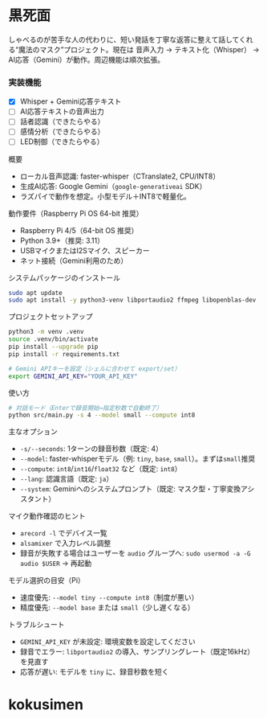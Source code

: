 # 黒死面

しゃべるのが苦手な人の代わりに、短い発話を丁寧な返答に整えて話してくれる“魔法のマスク”プロジェクト。現在は 音声入力 → テキスト化（Whisper） → AI応答（Gemini）が動作。周辺機能は順次拡張。

### 実装機能
- [x] Whisper + Gemini応答テキスト
- [ ] AI応答テキストの音声出力
- [ ] 話者認識（できたらやる）
- [ ] 感情分析（できたらやる）
- [ ] LED制御（できたらやる）

概要
- ローカル音声認識: faster-whisper（CTranslate2, CPU/INT8）
- 生成AI応答: Google Gemini（`google-generativeai` SDK）
- ラズパイで動作を想定。小型モデル＋INT8で軽量化。

動作要件（Raspberry Pi OS 64-bit 推奨）
- Raspberry Pi 4/5（64-bit OS 推奨）
- Python 3.9+（推奨: 3.11）
- USBマイクまたはI2Sマイク、スピーカー
- ネット接続（Gemini利用のため）

システムパッケージのインストール
```bash
sudo apt update
sudo apt install -y python3-venv libportaudio2 ffmpeg libopenblas-dev
```

プロジェクトセットアップ
```bash
python3 -m venv .venv
source .venv/bin/activate
pip install --upgrade pip
pip install -r requirements.txt

# Gemini APIキーを設定（シェルに合わせて export/set）
export GEMINI_API_KEY="YOUR_API_KEY"
```

使い方
```bash
# 対話モード（Enterで録音開始→指定秒数で自動終了）
python src/main.py -s 4 --model small --compute int8
```

主なオプション
- `-s/--seconds`: 1ターンの録音秒数（既定: 4）
- `--model`: faster-whisperモデル（例: `tiny`, `base`, `small`）。まずは`small`推奨
- `--compute`: `int8`/`int16`/`float32` など（既定: `int8`）
- `--lang`: 認識言語（既定: `ja`）
- `--system`: Geminiへのシステムプロンプト（既定: マスク型・丁寧変換アシスタント）

マイク動作確認のヒント
- `arecord -l` でデバイス一覧
- `alsamixer` で入力レベル調整
- 録音が失敗する場合はユーザーを `audio` グループへ: `sudo usermod -a -G audio $USER` → 再起動

モデル選択の目安（Pi）
- 速度優先: `--model tiny --compute int8`（制度が悪い）
- 精度優先: `--model base` または `small`（少し遅くなる）

トラブルシュート
- `GEMINI_API_KEY` が未設定: 環境変数を設定してください
- 録音でエラー: `libportaudio2` の導入、サンプリングレート（既定16kHz）を見直す
- 応答が遅い: モデルを `tiny` に、録音秒数を短く

# kokusimen
